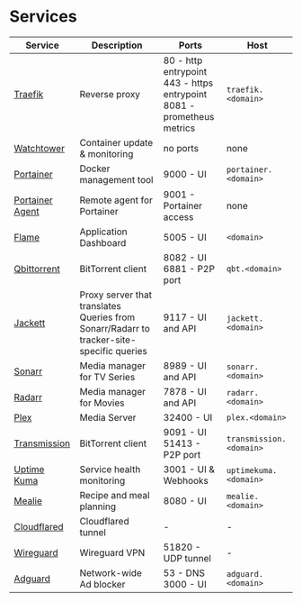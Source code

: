 # Services

| Service | Description | Ports | Host |
|---------|-------------|-------|------|
| [Traefik](traefik.md) | Reverse proxy | 80 - http entrypoint<br>443 - https entrypoint<br>8081 - prometheus metrics | `traefik.<domain>` |
| [Watchtower](watchtower.md) | Container update & monitoring | no ports | none |
| [Portainer](portainer.md) | Docker management tool | 9000 - UI | `portainer.<domain>` |
| [Portainer Agent](portainer-agent.md) | Remote agent for Portainer | 9001 - Portainer access | none |
| [Flame](flame.md) | Application Dashboard |  5005 - UI | `<domain>` |
| [Qbittorrent](qbittorrent.md) | BitTorrent client | 8082 - UI<br>6881 - P2P port | `qbt.<domain>` |
| [Jackett](jackett.md) | Proxy server that translates Queries from Sonarr/Radarr to tracker-site-specific queries | 9117 - UI and API | `jackett.<domain>` |
| [Sonarr](sonarr.md) | Media manager for TV Series | 8989 - UI and API | `sonarr.<domain>` |
| [Radarr](radarr.md) | Media manager for Movies | 7878 - UI and API | `radarr.<domain>` |
| [Plex](plex.md) | Media Server | 32400 - UI | `plex.<domain>` |
| [Transmission](transmission.md) | BitTorrent client | 9091 - UI<br>51413 - P2P port | `transmission.<domain>` |
| [Uptime Kuma](uptimekuma.md) | Service health monitoring | 3001 - UI & Webhooks | `uptimekuma.<domain>` |
| [Mealie](mealie.md) | Recipe and meal planning | 8080 - UI | `mealie.<domain>` |
| [Cloudflared](cloudflared.md) | Cloudflared tunnel | - | - |
| [Wireguard](wireguard.md) | Wireguard VPN | 51820 - UDP tunnel | - |
| [Adguard](adguard.md) | Network-wide Ad blocker | 53 - DNS<br>3000 - UI | `adguard.<domain>` |
